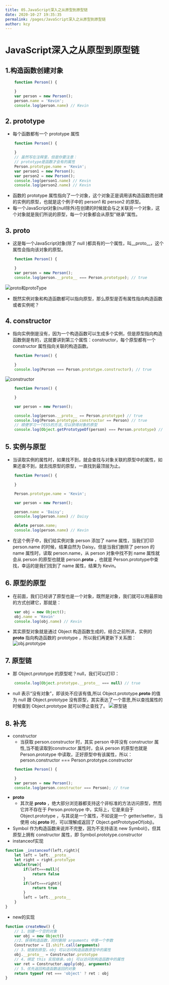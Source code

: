 ```yaml
---
title: 05.JavaScript深入之从原型到原型链
date: 2020-10-27 19:35:35
permalink: /pages/JavaScript深入之从原型到原型链
author: kcy
---
```


# JavaScript深入之从原型到原型链

## 1.构造函数创建对象

```javascript
    function Person() {

    }
    var person = new Person();
    person.name = 'Kevin';
    console.log(person.name) // Kevin
```

## 2. prototype

* 每个函数都有一个 prototype 属性
```javascript
    function Person() {

    }
    // 虽然写在注释里，但是你要注意：
    // prototype是函数才会有的属性
    Person.prototype.name = 'Kevin';
    var person1 = new Person();
    var person2 = new Person();
    console.log(person1.name) // Kevin
    console.log(person2.name) // Kevin
```
* 函数的 prototype 属性指向了一个对象，这个对象正是调用该构造函数而创建的实例的原型，也就是这个例子中的 person1 和 person2 的原型。
* 每一个JavaScript对象(null除外)在创建的时候就会与之关联另一个对象，这个对象就是我们所说的原型，每一个对象都会从原型"继承"属性。

## 3. __proto__
* 这是每一个JavaScript对象(除了 null )都具有的一个属性，叫__proto__，这个属性会指向该对象的原型。
```javascript
    function Person() {

    }
    var person = new Person();
    console.log(person.__proto__ === Person.prototype); // true
```
![proto和protoType](https://github.com/mqyqingfeng/Blog/raw/master/Images/prototype2.png)
* 既然实例对象和构造函数都可以指向原型，那么原型是否有属性指向构造函数或者实例呢？

## 4. constructor
* 指向实例倒是没有，因为一个构造函数可以生成多个实例，但是原型指向构造函数倒是有的，这就要讲到第三个属性：constructor，每个原型都有一个 constructor 属性指向关联的构造函数。
```javascript
    function Person() {

    }
    console.log(Person === Person.prototype.constructor); // true
```
![constructor](https://github.com/mqyqingfeng/Blog/raw/master/Images/prototype3.png)
```javascript
    function Person() {

    }

    var person = new Person();

    console.log(person.__proto__ == Person.prototype) // true
    console.log(Person.prototype.constructor == Person) // true
    // 顺便学习一个ES5的方法,可以获得对象的原型
    console.log(Object.getPrototypeOf(person) === Person.prototype) // true
```

## 5. 实例与原型
* 当读取实例的属性时，如果找不到，就会查找与对象关联的原型中的属性，如果还查不到，就去找原型的原型，一直找到最顶层为止。
```javascript
    function Person() {

    }

    Person.prototype.name = 'Kevin';

    var person = new Person();

    person.name = 'Daisy';
    console.log(person.name) // Daisy

    delete person.name;
    console.log(person.name) // Kevin
```
* 在这个例子中，我们给实例对象 person 添加了 name 属性，当我们打印 person.name 的时候，结果自然为 Daisy。但是当我们删除了 person 的 name 属性时，读取 person.name，从 person 对象中找不到 name 属性就会从 person 的原型也就是 person.__proto__ ，也就是 Person.prototype中查找，幸运的是我们找到了 name 属性，结果为 Kevin。

## 6. 原型的原型
* 在前面，我们已经讲了原型也是一个对象，既然是对象，我们就可以用最原始的方式创建它，那就是：
```javascript
    var obj = new Object();
    obj.name = 'Kevin'
    console.log(obj.name) // Kevin
```
* 其实原型对象就是通过 Object 构造函数生成的，结合之前所讲，实例的 __proto__ 指向构造函数的 prototype ，所以我们再更新下关系图：
![obj.prototype](https://github.com/mqyqingfeng/Blog/raw/master/Images/prototype4.png)

## 7. 原型链
* 那 Object.prototype 的原型呢？null，我们可以打印：
```javascript
    console.log(Object.prototype.__proto__ === null) // true
```
* null 表示“没有对象”，即该处不应该有值,所以 Object.prototype.__proto__ 的值为 null 跟 Object.prototype 没有原型，其实表达了一个意思,所以查找属性的时候查到 Object.prototype 就可以停止查找了。
![原型链](https://github.com/mqyqingfeng/Blog/raw/master/Images/prototype5.png)

## 8. 补充
* constructor
    * 当获取 person.constructor 时，其实 person 中并没有 constructor 属性,当不能读取到constructor 属性时，会从 person 的原型也就是 Person.prototype 中读取，正好原型中有该属性，所以：person.constructor === Person.prototype.constructor
```javascript
    function Person() {

    }
    var person = new Person();
    console.log(person.constructor === Person); // true
```
* __proto__
    * 其次是 __proto__ ，绝大部分浏览器都支持这个非标准的方法访问原型，然而它并不存在于 Person.prototype 中，实际上，它是来自于 Object.prototype ，与其说是一个属性，不如说是一个 getter/setter，当使用 obj.__proto__ 时，可以理解成返回了 Object.getPrototypeOf(obj)。
* Symbol 作为构造函数来说并不完整，因为不支持语法 new Symbol()，但其原型上拥有 constructor 属性，即 Symbol.prototype.constructor
* instanceof实现
```javascript
function _instanceof(left,right){
    let left = left.__proto__ 
    let right = right.protoType
    while(true){
        if(left===null){
            return false
        }
        if(left===right){
            return true
        }
        left = left.__proto__
    }  
}
```
* new的实现
```javascript
function createNew() {
    // 1、创建一个空的对象
    var obj = new Object()
    //2、获得构造函数，同时删除 arguments 中第一个参数
    Constructor = [].shift.call(arguments)
    // 3、链接到原型，obj 可以访问构造函数原型中的属性
    obj.__proto__ = Constructor.prototype
    // 4、绑定 this 实现继承，obj 可以访问到构造函数中的属性
    var ret = Constructor.apply(obj, arguments)
    // 5、优先返回构造函数返回的对象
    return typeof ret === 'object' ? ret : obj
}
```